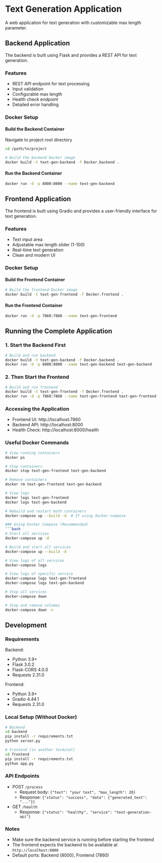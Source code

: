 # Text Generation Application

A web application for text generation with customizable max length parameter.

## Backend Application

The backend is built using Flask and provides a REST API for text generation.

### Features
- REST API endpoint for text processing
- Input validation
- Configurable max length
- Health check endpoint
- Detailed error handling

### Docker Setup

#### Build the Backend Container
Navigate to project root directory
```bash
cd /path/to/project

# Build the backend Docker image
docker build -t text-gen-backend -f Docker.backend .
```

#### Run the Backend Container
```bash
docker run -d -p 8000:8000 --name text-gen-backend
```

## Frontend Application

The frontend is built using Gradio and provides a user-friendly interface for text generation.

### Features
- Text input area
- Adjustable max length slider (1-100)
- Real-time text generation
- Clean and modern UI

### Docker Setup

#### Build the Frontend Container
```bash
# Build the frontend Docker image
docker build -t text-gen-frontend -f Docker.frontend .
```

#### Run the Frontend Container
```bash
docker run -d -p 7860:7860 --name text-gen-frontend
```

## Running the Complete Application

### 1. Start the Backend First
```bash
# Build and run backend
docker build -t text-gen-backend -f Docker.backend .
docker run -d -p 8000:8000 --name text-gen-backend text-gen-backend
```

### 2. Then Start the Frontend
```bash
# Build and run frontend
docker build -t text-gen-frontend -f Docker.frontend .
docker run -d -p 7860:7860 --name text-gen-frontend text-gen-frontend
```

### Accessing the Application
- Frontend UI: http://localhost:7860
- Backend API: http://localhost:8000
- Health Check: http://localhost:8000/health

### Useful Docker Commands
```bash
# View running containers
docker ps

# Stop containers
docker stop text-gen-frontend text-gen-backend

# Remove containers
docker rm text-gen-frontend text-gen-backend

# View logs
docker logs text-gen-frontend
docker logs text-gen-backend

# Rebuild and restart both containers
docker-compose up --build -d  # If using docker-compose

### Using Docker Compose (Recommended)
```bash
# Start all services
docker-compose up -d

# Build and start all services
docker-compose up --build -d

# View logs of all services
docker-compose logs

# View logs of specific service
docker-compose logs text-gen-frontend
docker-compose logs text-gen-backend

# Stop all services
docker-compose down

# Stop and remove volumes
docker-compose down -v
```

## Development

### Requirements
Backend:
- Python 3.9+
- Flask 3.0.2
- Flask-CORS 4.0.0
- Requests 2.31.0

Frontend:
- Python 3.9+
- Gradio 4.44.1
- Requests 2.31.0

### Local Setup (Without Docker)
```bash
# Backend
cd backend
pip install -r requirements.txt
python server.py

# Frontend (in another terminal)
cd frontend
pip install -r requirements.txt
python app.py
```

### API Endpoints
- POST `/process`
  - Request body: `{"text": "your text", "max_length": 20}`
  - Response: `{"status": "success", "data": {"generated_text": "..."}}`
- GET `/health`
  - Response: `{"status": "healthy", "service": "text-generation-api"}`

### Notes
- Make sure the backend service is running before starting the frontend
- The frontend expects the backend to be available at `http://localhost:8000`
- Default ports: Backend (8000), Frontend (7860)
